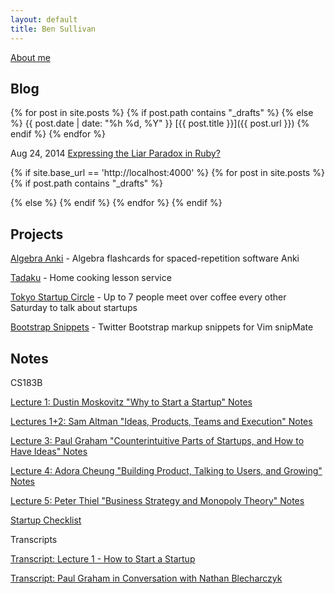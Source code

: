 ```yaml
---
layout: default
title: Ben Sullivan
---
```


<a href="/about-me">About me</a>

## Blog

{% for post in site.posts %}
{% if post.path contains "_drafts" %}
{% else %}
<span class="lowkey" style="white-space:nowrap">{{ post.date | date: "%h %d, %Y" }}</span> [{{ post.title }}]({{ post.url }})
{% endif %}
{% endfor %}

<span class="lowkey" style="white-space:nowrap">Aug 24, 2014</span> [Expressing the Liar Paradox in Ruby?](/expressing-the-liar-paradox-in-ruby)

{% if site.base_url == 'http://localhost:4000' %}
{% for post in site.posts %}
{% if post.path contains "_drafts" %}
<!-- ## <a href="{{ post.url }}" style="color:#f66">{{post.title}}</a> <span class="lowkey">{{ post.date | date: "%h %d, %Y" }}</span> -->
{% else %}
{% endif %}
{% endfor %}
{% endif %}


## Projects

<a href="https://github.com/bonsaiben/algebra-anki" target="_blank">Algebra Anki</a> - <span class="lowkey">Algebra flashcards for spaced-repetition software Anki</span>

<a href="https://www.tadaku.com" target="_blank">Tadaku</a> - <span class="lowkey">Home cooking lesson service</span>

<a href="https://tokyo-startup-circle.doorkeeper.jp/" target="_blank">Tokyo Startup Circle</a> - <span class="lowkey">Up to 7 people meet over coffee every other Saturday to talk about startups</span>

<a href="https://github.com/bonsaiben/bootstrap-snippets" target="_blank">Bootstrap Snippets</a> - <span class="lowkey">Twitter Bootstrap markup snippets for Vim snipMate</span>

## Notes

CS183B

[Lecture 1: Dustin Moskovitz "Why to Start a Startup" Notes](/notes/cs183b-lecture-1-dustin-moskovitz-why-to-start-a-startup/)

[Lectures 1+2: Sam Altman "Ideas, Products, Teams and Execution" Notes](/notes/sam-altman-ideas-products-teams-and-execution-highlights/)

[Lecture 3: Paul Graham "Counterintuitive Parts of Startups, and How to Have Ideas" Notes](/notes/cs183b-lecture-3-paul-graham-counterintuitive-parts-of-startups-and-how-to-have-ideas/)

[Lecture 4: Adora Cheung "Building Product, Talking to Users, and Growing" Notes](/notes/cs183b-lecture-4-adora-cheung-building-product-talking-to-users-and-growing/)

[Lecture 5: Peter Thiel "Business Strategy and Monopoly Theory" Notes](/notes/cs183b-lecture-5-peter-thiel-business-strategy-and-monopoly-theory/)

[Startup Checklist](/notes/startup-checklist/)

Transcripts

[Transcript: Lecture 1 - How to Start a Startup](/2014/09/25/transcript-lecture-1-how-to-start-a-startup/)

[Transcript: Paul Graham in Conversation with Nathan Blecharczyk](/transcript-paul-graham-in-conversation-with-nathan-blecharczyk)

